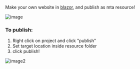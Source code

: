 Make your own website in [blazor](https://dotnet.microsoft.com/apps/aspnet/web-apps/blazor), and publish as mta resource!

![image](https://i.imgur.com/LNt9oCx.png)

### To publish:
1. Right click on project and click "publish"
2. Set target location inside resource folder
3. click publish!

![image2](https://i.imgur.com/5UEUcs5.png)
